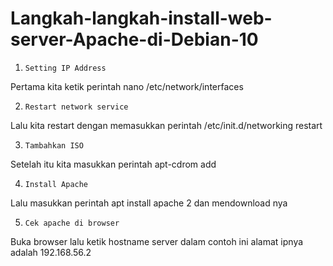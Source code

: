 # Langkah-langkah-install-web-server-Apache-di-Debian-10
1.     Setting IP Address
Pertama kita ketik perintah nano /etc/network/interfaces

2.     Restart network service
Lalu kita restart dengan memasukkan perintah /etc/init.d/networking restart

3.     Tambahkan ISO
Setelah itu kita masukkan perintah apt-cdrom add

4.     Install Apache
Lalu masukkan perintah apt install apache 2 dan mendownload nya

5.     Cek apache di browser
Buka    browser   lalu   ketik    hostname    server   dalam    contoh   ini alamat ipnya adalah 192.168.56.2
